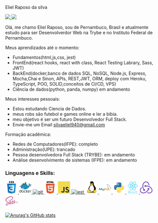 Eliel Raposo da silva

<a href="https://www.linkedin.com/in/eliel-raposo-da-silva-906909223/">
<img src="https://user-images.githubusercontent.com/32067603/171483635-88d32672-2d64-4e78-bb85-d5704892b8f7.png" style="width: 60px"></img>
</a>
<a href="https://github.com/ElielSilva/ElielSilva.github.io">
<img src="https://user-images.githubusercontent.com/32067603/171478272-d0094b56-89cf-4176-9210-3e784dc30aaa.png" style="width: 60px" />
</a>

Olá, me chamo Eliel Raposo, sou de Pernambuco, Brasil e atualmente estudo para ser Desenvolverdor Web na Trybe e no Instituto Federal de Pernambuco.

Meus aprendizados até o momento:
- Fundamentos(html,js,css, jest)
- FrontEnd(react hooks, react with class, React Testing Labrary, Sass, JWT)
- BackEnd(docker,banco de dados SQL, NoSQL, Node.js, Express, Mocha,Chai e Sinon, APIs, REST,JWT, ORM, deploy com Heroku, TypeScript, POO,
 SOLID,conceitos de CI/CD, VPS)
- Ciência de dados(python, panda, numpy) em andamento

Meus interesses pessoais:

- Estou estudando Ciencia de Dados.
- meus robs são futebol e games online e ler a bíbia.
- meu objetivo é ser um futuro Desenvolvedor Full Stack.
- Envie-me um Email silvaeliel940@gmail.com

Formação acadêmica:

- Redes de Computadores(IFPE): completo
- Administração(UPE): trancado
- Pessoa desenvolvedora Full Stack (TRYBE): em andamento
- Análise desenvolvimento de sistemas (IFPE): em andamento

<h3 align="left">Linguagens e Skills:</h3>

<p align="left"> <a href="https://www.w3schools.com/css/" target="_blank" rel="noreferrer"> <img src="https://raw.githubusercontent.com/devicons/devicon/master/icons/css3/css3-original-wordmark.svg" alt="css3" width="40" height="40"/> </a> <a href="https://www.docker.com/" target="_blank" rel="noreferrer"> <img src="https://raw.githubusercontent.com/devicons/devicon/master/icons/docker/docker-original-wordmark.svg" alt="docker" width="40" height="40"/> </a> <a href="https://git-scm.com/" target="_blank" rel="noreferrer"> <img src="https://www.vectorlogo.zone/logos/git-scm/git-scm-icon.svg" alt="git" width="40" height="40"/> </a> <a href="https://www.w3.org/html/" target="_blank" rel="noreferrer"> <img src="https://raw.githubusercontent.com/devicons/devicon/master/icons/html5/html5-original-wordmark.svg" alt="html5" width="40" height="40"/> </a> <a href="https://developer.mozilla.org/en-US/docs/Web/JavaScript" target="_blank" rel="noreferrer"> <img src="https://raw.githubusercontent.com/devicons/devicon/master/icons/javascript/javascript-original.svg" alt="javascript" width="40" height="40"/> </a> <a href="https://jestjs.io" target="_blank" rel="noreferrer"> <img src="https://www.vectorlogo.zone/logos/jestjsio/jestjsio-icon.svg" alt="jest" width="40" height="40"/> </a> <a href="https://www.linux.org/" target="_blank" rel="noreferrer"> <img src="https://raw.githubusercontent.com/devicons/devicon/master/icons/linux/linux-original.svg" alt="linux" width="40" height="40"/> </a> <a href="https://www.mysql.com/" target="_blank" rel="noreferrer"> <img src="https://raw.githubusercontent.com/devicons/devicon/master/icons/mysql/mysql-original-wordmark.svg" alt="mysql" width="40" height="40"/> </a> <a href="https://www.python.org" target="_blank" rel="noreferrer"> <img src="https://raw.githubusercontent.com/devicons/devicon/master/icons/python/python-original.svg" alt="python" width="40" height="40"/> </a> <a href="https://reactjs.org/" target="_blank" rel="noreferrer"> <img src="https://raw.githubusercontent.com/devicons/devicon/master/icons/react/react-original-wordmark.svg" alt="react" width="40" height="40"/> </a> <a href="https://redux.js.org" target="_blank" rel="noreferrer"> <img src="https://raw.githubusercontent.com/devicons/devicon/master/icons/redux/redux-original.svg" alt="redux" width="40" height="40"/> </a> <a href="https://sass-lang.com" target="_blank" rel="noreferrer"> <img src="https://raw.githubusercontent.com/devicons/devicon/master/icons/sass/sass-original.svg" alt="sass" width="40" height="40"/> </a> </p>

[![Anurag's GitHub stats](https://github-readme-stats.vercel.app/api?username=ElielSilva&show_icons=true&theme=dark)](https://github.com/anuraghazra/github-readme-stats)



<!-- nao vai aparecer -> https://www.linkedin.com/in/eliel-raposo-da-silva-906909223/ -->
<!--
**ElielSilva/ElielSilva** is a ✨ _special_ ✨ repository because its `README.md` (this file) appears on your GitHub profile.

Here are some ideas to get you started:

- 🔭 I’m currently working on ...
- 🌱 I’m currently learning ...
- 👯 I’m looking to collaborate on ...
- 🤔 I’m looking for help with ...
- 💬 Ask me about ...
- 📫 How to reach me: ...
- 😄 Pronouns: ...
- ⚡ Fun fact: ...
-->
